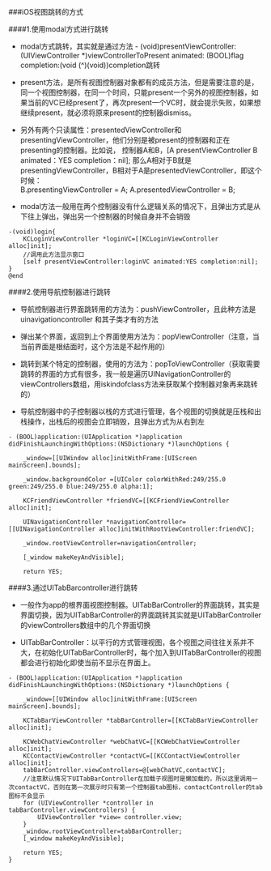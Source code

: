 ###iOS视图跳转的方式

####1.使用modal方式进行跳转

* modal方式跳转，其实就是通过方法 - (void)presentViewController:(UIViewController *)viewControllerToPresent animated: (BOOL)flag completion:(void (^)(void))completion跳转

* present方法，是所有视图控制器对象都有的成员方法，但是需要注意的是，同一个视图控制器，在同一个时间，只能present一个另外的视图控制器，如果当前的VC已经present了，再次present一个VC时，就会提示失败，如果想继续present，就必须将原来present的控制器dismiss。

* 另外有两个只读属性：presentedViewController和presentingViewController，他们分别是被present的控制器和正在presenting的控制器。比如说， 控制器A和B，[A presentViewController B animated：YES completion：nil]; 那么A相对于B就是presentingViewController，B相对于A是presentedViewController，即这个时候：  
B.presentingViewController = A;
A.presentedViewController = B;

* modal方法一般用在两个控制器没有什么逻辑关系的情况下，且弹出方式是从下往上弹出，弹出另一个控制器的时候自身并不会销毁

```
-(void)login{
    KCLoginViewController *loginVC=[[KCLoginViewController alloc]init];
    //调用此方法显示窗口
    [self presentViewController:loginVC animated:YES completion:nil];
}
@end
```


####2.使用导航控制器进行跳转

* 导航控制器进行界面跳转用的方法为：pushViewController，且此种方法是uinavigationcontroller 和其子类才有的方法

* 弹出某个界面，返回到上个界面使用方法为：popViewController（注意，当当前界面是根结面时，这个方法是不起作用的）

* 跳转到某个特定的控制器，使用的方法为：popToViewController（获取需要跳转的界面的方式有很多，我一般是遍历UINavigationController的viewControllers数组，用iskindofclass方法来获取某个控制器对象再来跳转的）

* 导航控制器中的子控制器以栈的方式进行管理，各个视图的切换就是压栈和出栈操作，出栈后的视图会立即销毁，且弹出方式为从右到左

```
- (BOOL)application:(UIApplication *)application didFinishLaunchingWithOptions:(NSDictionary *)launchOptions {
    
    _window=[[UIWindow alloc]initWithFrame:[UIScreen mainScreen].bounds];
    
    _window.backgroundColor =[UIColor colorWithRed:249/255.0 green:249/255.0 blue:249/255.0 alpha:1];

    KCFriendViewController *friendVC=[[KCFriendViewController alloc]init];
    
    UINavigationController *navigationController=[[UINavigationController alloc]initWithRootViewController:friendVC];
    
    _window.rootViewController=navigationController;
    
    [_window makeKeyAndVisible];
    
    return YES;
```

####3.通过UITabBarcontroller进行跳转

* 一般作为app的根界面视图控制器。UITabBarController的界面跳转，其实是界面切换，因为UITabBarController的界面跳转其实就是UITabBarController的viewControllers数组中的几个界面切换

* UITabBarController：以平行的方式管理视图，各个视图之间往往关系并不大，在初始化UITabBarController时，每个加入到UITabBarController的视图都会进行初始化即使当前不显示在界面上。

```
- (BOOL)application:(UIApplication *)application didFinishLaunchingWithOptions:(NSDictionary *)launchOptions {
    
    _window=[[UIWindow alloc]initWithFrame:[UIScreen mainScreen].bounds];
    
    KCTabBarViewController *tabBarController=[[KCTabBarViewController alloc]init];
    
    KCWebChatViewController *webChatVC=[[KCWebChatViewController alloc]init];
    KCContactViewController *contactVC=[[KCContactViewController alloc]init];
    tabBarController.viewControllers=@[webChatVC,contactVC];
    //注意默认情况下UITabBarController在加载子视图时是懒加载的，所以这里调用一次contactVC，否则在第一次展示时只有第一个控制器tab图标，contactController的tab图标不会显示
    for (UIViewController *controller in tabBarController.viewControllers) {
        UIViewController *view= controller.view;
    }
    _window.rootViewController=tabBarController;
    [_window makeKeyAndVisible];
    
    return YES;
}
```